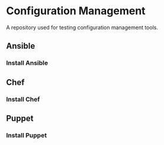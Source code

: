 # Configuration Management
A repository used for testing configuration management tools.

## Ansible

### Install Ansible






## Chef

### Install Chef






## Puppet

### Install Puppet